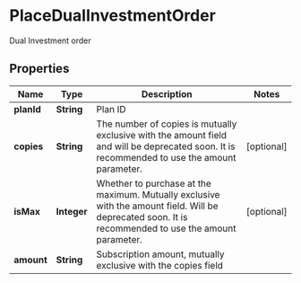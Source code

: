 
# PlaceDualInvestmentOrder

Dual Investment order

## Properties

Name | Type | Description | Notes
------------ | ------------- | ------------- | -------------
**planId** | **String** | Plan ID | 
**copies** | **String** | The number of copies is mutually exclusive with the amount field and will be deprecated soon. It is recommended to use the amount parameter. |  [optional]
**isMax** | **Integer** | Whether to purchase at the maximum. Mutually exclusive with the amount field. Will be deprecated soon. It is recommended to use the amount parameter. |  [optional]
**amount** | **String** | Subscription amount, mutually exclusive with the copies field | 

